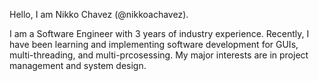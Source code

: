 Hello, I am Nikko Chavez (@nikkoachavez).

I am a Software Engineer with 3 years of industry experience. Recently, I have been learning and implementing software development for GUIs, multi-threading, and multi-prcosessing. My major interests are in project management and system design. 

<!---
nikkoachavez/nikkoachavez is a ✨ special ✨ repository because its `README.md` (this file) appears on your GitHub profile.
You can click the Preview link to take a look at your changes.
--->
